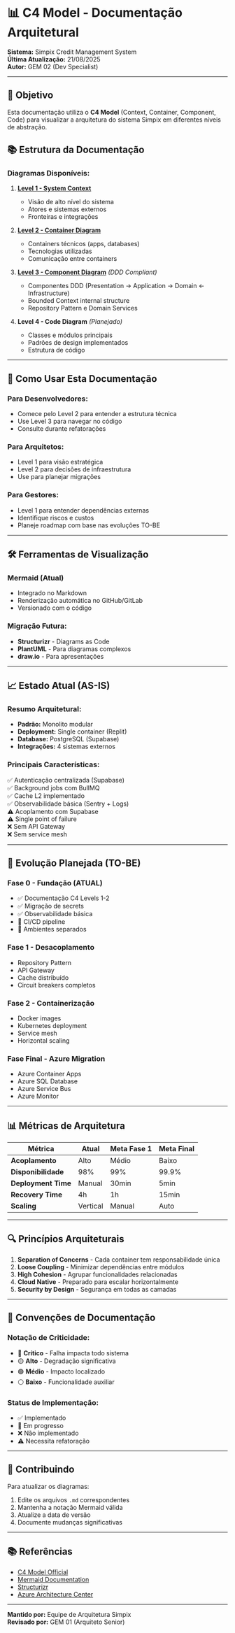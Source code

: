# 📊 C4 Model - Documentação Arquitetural

**Sistema:** Simpix Credit Management System  
**Última Atualização:** 21/08/2025  
**Autor:** GEM 02 (Dev Specialist)

---

## 🎯 Objetivo

Esta documentação utiliza o **C4 Model** (Context, Container, Component, Code) para visualizar a arquitetura do sistema Simpix em diferentes níveis de abstração.

## 📚 Estrutura da Documentação

### **Diagramas Disponíveis:**

1. **[Level 1 - System Context](./c4-level1-context.md)**
   - Visão de alto nível do sistema
   - Atores e sistemas externos
   - Fronteiras e integrações

2. **[Level 2 - Container Diagram](./c4-level2-container.md)**
   - Containers técnicos (apps, databases)
   - Tecnologias utilizadas
   - Comunicação entre containers

3. **[Level 3 - Component Diagram](./c4-level3-proposal-context.md)** _(DDD Compliant)_
   - Componentes DDD (Presentation → Application → Domain ← Infrastructure)
   - Bounded Context internal structure
   - Repository Pattern e Domain Services

4. **Level 4 - Code Diagram** _(Planejado)_
   - Classes e módulos principais
   - Padrões de design implementados
   - Estrutura de código

---

## 🔧 Como Usar Esta Documentação

### **Para Desenvolvedores:**

- Comece pelo Level 2 para entender a estrutura técnica
- Use Level 3 para navegar no código
- Consulte durante refatorações

### **Para Arquitetos:**

- Level 1 para visão estratégica
- Level 2 para decisões de infraestrutura
- Use para planejar migrações

### **Para Gestores:**

- Level 1 para entender dependências externas
- Identifique riscos e custos
- Planeje roadmap com base nas evoluções TO-BE

---

## 🛠️ Ferramentas de Visualização

### **Mermaid (Atual)**

- Integrado no Markdown
- Renderização automática no GitHub/GitLab
- Versionado com o código

### **Migração Futura:**

- **Structurizr** - Diagrams as Code
- **PlantUML** - Para diagramas complexos
- **draw.io** - Para apresentações

---

## 📈 Estado Atual (AS-IS)

### **Resumo Arquitetural:**

- **Padrão:** Monolito modular
- **Deployment:** Single container (Replit)
- **Database:** PostgreSQL (Supabase)
- **Integrações:** 4 sistemas externos

### **Principais Características:**

✅ Autenticação centralizada (Supabase)  
✅ Background jobs com BullMQ  
✅ Cache L2 implementado  
✅ Observabilidade básica (Sentry + Logs)  
⚠️ Acoplamento com Supabase  
⚠️ Single point of failure  
❌ Sem API Gateway  
❌ Sem service mesh

---

## 🚀 Evolução Planejada (TO-BE)

### **Fase 0 - Fundação (ATUAL)**

- ✅ Documentação C4 Levels 1-2
- ✅ Migração de secrets
- ✅ Observabilidade básica
- 🔄 CI/CD pipeline
- 🔄 Ambientes separados

### **Fase 1 - Desacoplamento**

- Repository Pattern
- API Gateway
- Cache distribuído
- Circuit breakers completos

### **Fase 2 - Containerização**

- Docker images
- Kubernetes deployment
- Service mesh
- Horizontal scaling

### **Fase Final - Azure Migration**

- Azure Container Apps
- Azure SQL Database
- Azure Service Bus
- Azure Monitor

---

## 📊 Métricas de Arquitetura

| Métrica             | Atual    | Meta Fase 1 | Meta Final |
| ------------------- | -------- | ----------- | ---------- |
| **Acoplamento**     | Alto     | Médio       | Baixo      |
| **Disponibilidade** | 98%      | 99%         | 99.9%      |
| **Deployment Time** | Manual   | 30min       | 5min       |
| **Recovery Time**   | 4h       | 1h          | 15min      |
| **Scaling**         | Vertical | Manual      | Auto       |

---

## 🔍 Princípios Arquiteturais

1. **Separation of Concerns** - Cada container tem responsabilidade única
2. **Loose Coupling** - Minimizar dependências entre módulos
3. **High Cohesion** - Agrupar funcionalidades relacionadas
4. **Cloud Native** - Preparado para escalar horizontalmente
5. **Security by Design** - Segurança em todas as camadas

---

## 📝 Convenções de Documentação

### **Notação de Criticidade:**

- 🔴 **Crítico** - Falha impacta todo sistema
- 🟡 **Alto** - Degradação significativa
- 🟢 **Médio** - Impacto localizado
- ⚪ **Baixo** - Funcionalidade auxiliar

### **Status de Implementação:**

- ✅ Implementado
- 🔄 Em progresso
- ❌ Não implementado
- ⚠️ Necessita refatoração

---

## 🤝 Contribuindo

Para atualizar os diagramas:

1. Edite os arquivos `.md` correspondentes
2. Mantenha a notação Mermaid válida
3. Atualize a data de versão
4. Documente mudanças significativas

---

## 📚 Referências

- [C4 Model Official](https://c4model.com/)
- [Mermaid Documentation](https://mermaid-js.github.io/)
- [Structurizr](https://structurizr.com/)
- [Azure Architecture Center](https://docs.microsoft.com/en-us/azure/architecture/)

---

**Mantido por:** Equipe de Arquitetura Simpix  
**Revisado por:** GEM 01 (Arquiteto Senior)
